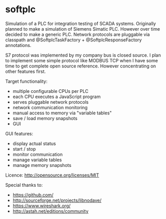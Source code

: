 softplc
=======

Simulation of a PLC for integration testing of SCADA systems. Originally planned to make a simulation of Siemens Simatic PLC. However over time decided to make a generic PLC. Network protocols are pluggable via classpath and @SoftplcTaskFactory + @SoftplcResponseFactory annotations.

S7 protocol was implemented by my company bus is closed source. I plan to implement some simple protocol like MODBUS TCP when I have some time to get complete open source reference. However concentrating on other features first.

Target functionality:
- multiple configurable CPUs per PLC
- each CPU executes a JavaScript program
- serves pluggable network protocols
- network communication monitoring
- manual access to memory via "variable tables"
- save / load memory snapshots
- GUI

GUI features:
- display actual status
- start / stop
- monitor communication
- manage variable tables
- manage memory snapshots

Licence: http://opensource.org/licenses/MIT

Special thanks to:
- https://github.com/ 
- http://sourceforge.net/projects/libnodave/
- https://www.wireshark.org/ 
- http://astah.net/editions/community
